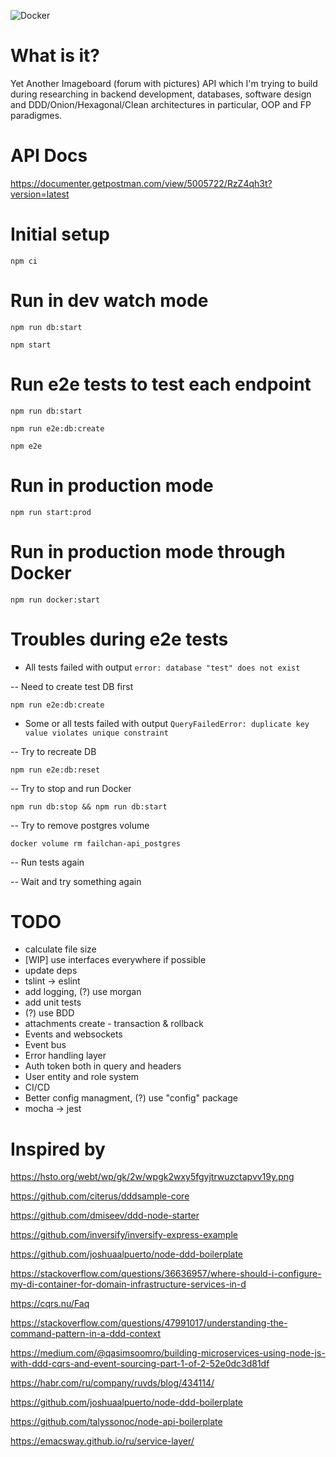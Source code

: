 ![Docker](https://github.com/ahushh/failchan-api/workflows/Docker/badge.svg?branch=master)

# What is it?

Yet Another Imageboard (forum with pictures) API which I'm trying to build during researching in backend development, databases, software design and DDD/Onion/Hexagonal/Clean architectures in particular, OOP and FP paradigmes.

# API Docs

https://documenter.getpostman.com/view/5005722/RzZ4qh3t?version=latest

# Initial setup

`npm ci`

# Run in dev watch mode

`npm run db:start`

`npm start`

# Run e2e tests to test each endpoint

`npm run db:start`

`npm run e2e:db:create`

`npm e2e`

# Run in production mode

`npm run start:prod`

# Run in production mode through Docker

`npm run docker:start`

# Troubles during e2e tests

- All tests failed with output `error: database "test" does not exist`

-- Need to create test DB first

`npm run e2e:db:create`

- Some or all tests failed with output `QueryFailedError: duplicate key value violates unique constraint`

-- Try to recreate DB

`npm run e2e:db:reset`

-- Try to stop and run Docker

`npm run db:stop && npm run db:start`

-- Try to remove postgres volume

`docker volume rm failchan-api_postgres`

-- Run tests again

-- Wait and try something again

# TODO

* calculate file size
* [WIP] use interfaces everywhere if possible
* update deps
* tslint -> eslint
* add logging, (?) use morgan 
* add unit tests
* (?) use BDD
* attachments create - transaction & rollback
* Events and websockets
* Event bus
* Error handling layer
* Auth token both in query and headers
* User entity and role system
* CI/CD
* Better config managment, (?) use "config" package
* mocha -> jest

# Inspired by

https://hsto.org/webt/wp/gk/2w/wpgk2wxy5fgyjtrwuzctapvv19y.png

https://github.com/citerus/dddsample-core

https://github.com/dmiseev/ddd-node-starter

https://github.com/inversify/inversify-express-example

https://github.com/joshuaalpuerto/node-ddd-boilerplate

https://stackoverflow.com/questions/36636957/where-should-i-configure-my-di-container-for-domain-infrastructure-services-in-d

https://cqrs.nu/Faq

https://stackoverflow.com/questions/47991017/understanding-the-command-pattern-in-a-ddd-context

https://medium.com/@qasimsoomro/building-microservices-using-node-js-with-ddd-cqrs-and-event-sourcing-part-1-of-2-52e0dc3d81df

https://habr.com/ru/company/ruvds/blog/434114/

https://github.com/joshuaalpuerto/node-ddd-boilerplate

https://github.com/talyssonoc/node-api-boilerplate

https://emacsway.github.io/ru/service-layer/
